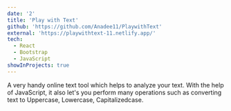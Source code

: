 ```yaml
---
date: '2'
title: 'Play with Text'
github: 'https://github.com/Anadee11/PlaywithText'
external: 'https://playwithtext-11.netlify.app/'
tech:
  - React
  - Bootstrap
  - JavaScript
showInProjects: true
---
```


A very handy online text tool which helps to analyze your text. With the help of JavaScript, it also let's you perform many operations such as converting text to Uppercase, Lowercase, Capitalizedcase.
